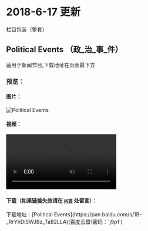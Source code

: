 # 2018-6-17 更新

栏目包装（整套）

## Political Events （政_治_事_件）

适用于新闻节目,下载地址在页面最下方

### 预览：

#### 图片：

![ Political Events](https://ddns.menhood.wang:2233/AETemplate/Political%20Events/Political%20Events.jpg)

#### 视频：

<video src="https://ddns.menhood.wang:2233/AETemplate/Political%20Events/Political%20Events.mp4" controls="controls"></video>

#### 下载（如果链接失效请在 [`问答`](/support) 处留言）：

<p class="info">
下载地址：[Political Events](https://pan.baidu.com/s/1B-_RrYhDiSWJBz_TaB2LLA)(百度云盘\密码：`j9p1`)
</p>